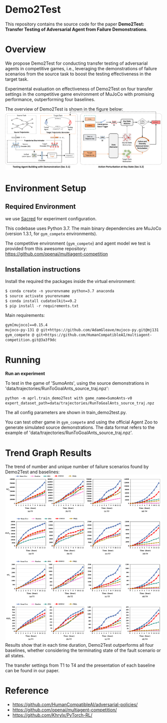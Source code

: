 # <font size=6>Demo2Test</font>
This repository contains the source code for the paper **Demo2Test: Transfer Testing of Adversarial Agent from Failure Demonstrations**.

# Overview

We propose Demo2Test for conducting transfer testing of adversarial agents in competitive games, i.e., leveraging the demonstrations of failure scenarios from the source task to boost the testing effectiveness in the target task.

Experimental evaluation on effectiveness of Demo2Test  on four transfer settings in the competitive game environment of MuJoCo with promising performance, outperforming four baselines.

The overview of Demo2Test is shown in the figure below:
![图片](images/overview.png)

# Environment Setup
## Required Environment 
we use [Sacred](https://github.com/IDSIA/sacred) for experiment configuration.

This codebase uses Python 3.7. The main binary dependencies are MuJoCo (version 1.3.1, for `gym_compete` environments).

The competitive environment (`gym_compete`) and agent model we test is provided from this awesome repository: https://github.com/openai/multiagent-competition
## Installation instructions
Install the required the packages inside the virtual environment:
```
$ conda create -n yourenvname python=3.7 anaconda
$ source activate yourenvname
$ conda install cudatoolkit==9.2
$ pip install -r requirements.txt
```
Main requirements:

```shell
gym[mujoco]==0.15.4
mujoco-py-131 @ git+https://github.com/AdamGleave/mujoco-py.git@mj131
gym_compete @ git+https://github.com/HumanCompatibleAI/multiagent-competition.git@3a3f9dc
```

# Running
**Run an experiment**

To test in the game of 'SumoAnts', using the source demonstrations in 'data/trajectories/RunToGoalAnts_source_traj.npz':
```shell
python -m aprl.train_demo2Test with game_name=SumoAnts-v0 expert_dataset_path=data/trajectories/RunToGoalAnts_source_traj.npz
```
The all config parameters are shown in train_demo2test.py.

You can test other game in `gym_compete` and using the official Agent Zoo to generate simulated source demonstrations.
The data format refers to the example of 'data/trajectories/RunToGoalAnts_source_traj.npz'.

# Trend Graph Results
The trend of number and unique number of failure scenarios found by Demo2Test and baselines:
![图片](images/RQ1_supplement.png)
Results show that in each time duration, Demo2Test outperforms all four baselines, whether considering the terminating state of the fault scenario or all states.

The transfer settings from T1 to T4 and the presentation of each baseline can be found in our paper.

# Reference
- https://github.com/HumanCompatibleAI/adversarial-policies/
- https://github.com/openai/multiagent-competition/
- https://github.com/Khrylx/PyTorch-RL/